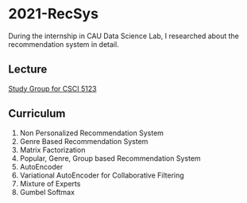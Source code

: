 # 2021-RecSys   
During the internship in CAU Data Science Lab, I researched about the recommendation system in detail.   

## Lecture   
[Study Group for CSCI 5123](https://github.com/CAU-Data-Science-Lab/2021S-RecSys-Study)   

## Curriculum   
1. Non Personalized Recommendation System   
2. Genre Based Recommendation System   
3. Matrix Factorization   
4. Popular, Genre, Group based Recommendation System   
5. AutoEncoder   
6. Variational AutoEncoder for Collaborative Filtering   
7. Mixture of Experts   
8. Gumbel Softmax
